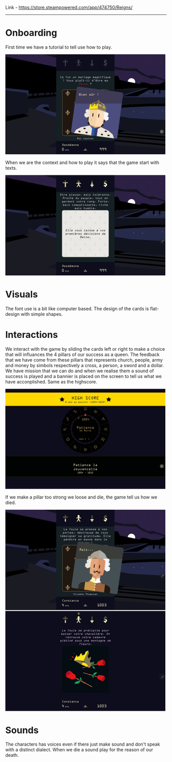 Link - https://store.steampowered.com/app/474750/Reigns/
___
# Onboarding
First time we have a tutorial to tell use how to play.

<img src="reigns-1.jpg" alt="Reigns: Her Majesty - Tutorial 1" width="500" />

When we are the context and how to play it says that the game start with texts.

<img src="reigns-2.jpg" alt="Reigns: Her Majesty - Tutorial 2" width="500" />

# Visuals
The font use is a bit like computer based.
The design of the cards is flat-design with simple shapes.

# Interactions
We interact with the game by sliding the cards left or right to make a choice that will influances the 4 pillars of our success as a queen.
The feedback that we have come from these pillars that represents church, people, army and money by simbols respectively a cross, a person, a sword and a dollar.
We have mission that we can do and when we realise them a sound of success is played and a bannier is placed on the screen to tell us what we have acconplished. Same as the highscore.

<img src="reigns-5.jpg" alt="Reigns: Her Majesty - Success" width="500" />

If we make a pillar too strong we loose and die, the game tell us how we died.

<img src="reigns-3.jpg" alt="Reigns: Her Majesty - Game Over" width="500" />

<img src="reigns-4.jpg" alt="Reigns: Her Majesty - Death Reason" width="500" />

# Sounds
The characters has voices even if there just make sound and don't speak with a distinct dialect.
When we die a sound play for the reason of our death.